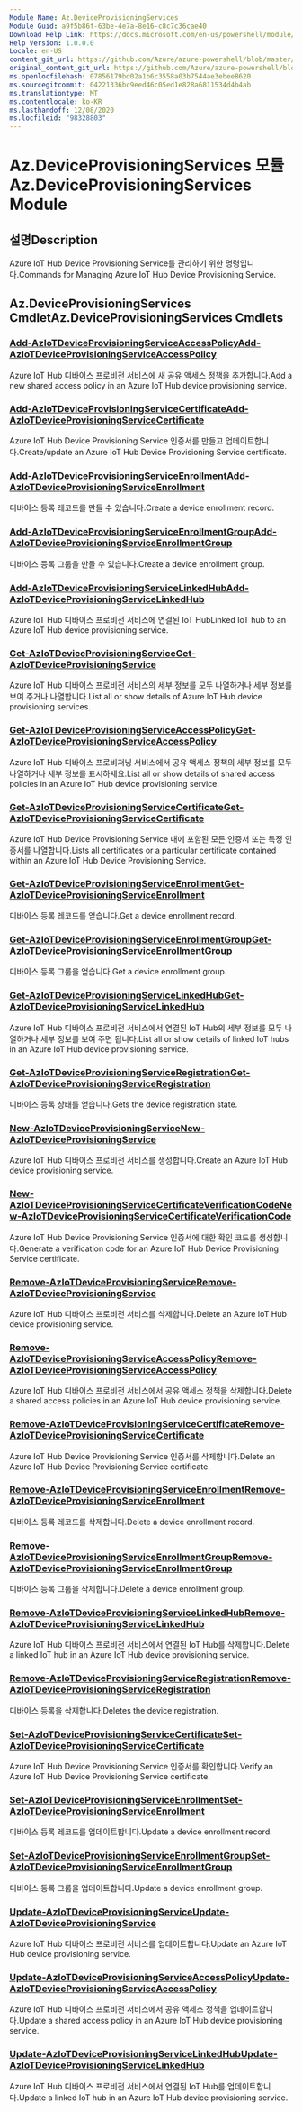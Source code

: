 ```yaml
---
Module Name: Az.DeviceProvisioningServices
Module Guid: a9f5b86f-63be-4e7a-8e16-c8c7c36cae40
Download Help Link: https://docs.microsoft.com/en-us/powershell/module/az.deviceprovisioningservices
Help Version: 1.0.0.0
Locale: en-US
content_git_url: https://github.com/Azure/azure-powershell/blob/master/src/DeviceProvisioningServices/DeviceProvisioningServices/help/Az.DeviceProvisioningServices.md
original_content_git_url: https://github.com/Azure/azure-powershell/blob/master/src/DeviceProvisioningServices/DeviceProvisioningServices/help/Az.DeviceProvisioningServices.md
ms.openlocfilehash: 07856179bd02a1b6c3558a03b7544ae3ebee8620
ms.sourcegitcommit: 04221336bc9eed46c05ed1e828a6811534d4b4ab
ms.translationtype: MT
ms.contentlocale: ko-KR
ms.lasthandoff: 12/08/2020
ms.locfileid: "98328803"
---
```

# <span data-ttu-id="6afd5-101">Az.DeviceProvisioningServices 모듈</span><span class="sxs-lookup"><span data-stu-id="6afd5-101">Az.DeviceProvisioningServices Module</span></span>
## <span data-ttu-id="6afd5-102">설명</span><span class="sxs-lookup"><span data-stu-id="6afd5-102">Description</span></span>
<span data-ttu-id="6afd5-103">Azure IoT Hub Device Provisioning Service를 관리하기 위한 명령입니다.</span><span class="sxs-lookup"><span data-stu-id="6afd5-103">Commands for Managing Azure IoT Hub Device Provisioning Service.</span></span>

## <span data-ttu-id="6afd5-104">Az.DeviceProvisioningServices Cmdlet</span><span class="sxs-lookup"><span data-stu-id="6afd5-104">Az.DeviceProvisioningServices Cmdlets</span></span>
### [<span data-ttu-id="6afd5-105">Add-AzIoTDeviceProvisioningServiceAccessPolicy</span><span class="sxs-lookup"><span data-stu-id="6afd5-105">Add-AzIoTDeviceProvisioningServiceAccessPolicy</span></span>](Add-AzIoTDeviceProvisioningServiceAccessPolicy.md)
<span data-ttu-id="6afd5-106">Azure IoT Hub 디바이스 프로비전 서비스에 새 공유 액세스 정책을 추가합니다.</span><span class="sxs-lookup"><span data-stu-id="6afd5-106">Add a new shared access policy in an Azure IoT Hub device provisioning service.</span></span>

### [<span data-ttu-id="6afd5-107">Add-AzIoTDeviceProvisioningServiceCertificate</span><span class="sxs-lookup"><span data-stu-id="6afd5-107">Add-AzIoTDeviceProvisioningServiceCertificate</span></span>](Add-AzIoTDeviceProvisioningServiceCertificate.md)
<span data-ttu-id="6afd5-108">Azure IoT Hub Device Provisioning Service 인증서를 만들고 업데이트합니다.</span><span class="sxs-lookup"><span data-stu-id="6afd5-108">Create/update an Azure IoT Hub Device Provisioning Service certificate.</span></span>

### [<span data-ttu-id="6afd5-109">Add-AzIoTDeviceProvisioningServiceEnrollment</span><span class="sxs-lookup"><span data-stu-id="6afd5-109">Add-AzIoTDeviceProvisioningServiceEnrollment</span></span>](Add-AzIoTDeviceProvisioningServiceEnrollment.md)
<span data-ttu-id="6afd5-110">디바이스 등록 레코드를 만들 수 있습니다.</span><span class="sxs-lookup"><span data-stu-id="6afd5-110">Create a device enrollment record.</span></span>

### [<span data-ttu-id="6afd5-111">Add-AzIoTDeviceProvisioningServiceEnrollmentGroup</span><span class="sxs-lookup"><span data-stu-id="6afd5-111">Add-AzIoTDeviceProvisioningServiceEnrollmentGroup</span></span>](Add-AzIoTDeviceProvisioningServiceEnrollmentGroup.md)
<span data-ttu-id="6afd5-112">디바이스 등록 그룹을 만들 수 있습니다.</span><span class="sxs-lookup"><span data-stu-id="6afd5-112">Create a device enrollment group.</span></span>

### [<span data-ttu-id="6afd5-113">Add-AzIoTDeviceProvisioningServiceLinkedHub</span><span class="sxs-lookup"><span data-stu-id="6afd5-113">Add-AzIoTDeviceProvisioningServiceLinkedHub</span></span>](Add-AzIoTDeviceProvisioningServiceLinkedHub.md)
<span data-ttu-id="6afd5-114">Azure IoT Hub 디바이스 프로비전 서비스에 연결된 IoT Hub</span><span class="sxs-lookup"><span data-stu-id="6afd5-114">Linked IoT hub to an Azure IoT Hub device provisioning service.</span></span>

### [<span data-ttu-id="6afd5-115">Get-AzIoTDeviceProvisioningService</span><span class="sxs-lookup"><span data-stu-id="6afd5-115">Get-AzIoTDeviceProvisioningService</span></span>](Get-AzIoTDeviceProvisioningService.md)
<span data-ttu-id="6afd5-116">Azure IoT Hub 디바이스 프로비전 서비스의 세부 정보를 모두 나열하거나 세부 정보를 보여 주거나 나열합니다.</span><span class="sxs-lookup"><span data-stu-id="6afd5-116">List all or show details of Azure IoT Hub device provisioning services.</span></span>

### [<span data-ttu-id="6afd5-117">Get-AzIoTDeviceProvisioningServiceAccessPolicy</span><span class="sxs-lookup"><span data-stu-id="6afd5-117">Get-AzIoTDeviceProvisioningServiceAccessPolicy</span></span>](Get-AzIoTDeviceProvisioningServiceAccessPolicy.md)
<span data-ttu-id="6afd5-118">Azure IoT Hub 디바이스 프로비저닝 서비스에서 공유 액세스 정책의 세부 정보를 모두 나열하거나 세부 정보를 표시하세요.</span><span class="sxs-lookup"><span data-stu-id="6afd5-118">List all or show details of shared access policies in an Azure IoT Hub device provisioning service.</span></span>

### [<span data-ttu-id="6afd5-119">Get-AzIoTDeviceProvisioningServiceCertificate</span><span class="sxs-lookup"><span data-stu-id="6afd5-119">Get-AzIoTDeviceProvisioningServiceCertificate</span></span>](Get-AzIoTDeviceProvisioningServiceCertificate.md)
<span data-ttu-id="6afd5-120">Azure IoT Hub Device Provisioning Service 내에 포함된 모든 인증서 또는 특정 인증서를 나열합니다.</span><span class="sxs-lookup"><span data-stu-id="6afd5-120">Lists all certificates or a particular certificate contained within an Azure IoT Hub Device Provisioning Service.</span></span>

### [<span data-ttu-id="6afd5-121">Get-AzIoTDeviceProvisioningServiceEnrollment</span><span class="sxs-lookup"><span data-stu-id="6afd5-121">Get-AzIoTDeviceProvisioningServiceEnrollment</span></span>](Get-AzIoTDeviceProvisioningServiceEnrollment.md)
<span data-ttu-id="6afd5-122">디바이스 등록 레코드를 얻습니다.</span><span class="sxs-lookup"><span data-stu-id="6afd5-122">Get a device enrollment record.</span></span>

### [<span data-ttu-id="6afd5-123">Get-AzIoTDeviceProvisioningServiceEnrollmentGroup</span><span class="sxs-lookup"><span data-stu-id="6afd5-123">Get-AzIoTDeviceProvisioningServiceEnrollmentGroup</span></span>](Get-AzIoTDeviceProvisioningServiceEnrollmentGroup.md)
<span data-ttu-id="6afd5-124">디바이스 등록 그룹을 얻습니다.</span><span class="sxs-lookup"><span data-stu-id="6afd5-124">Get a device enrollment group.</span></span>

### [<span data-ttu-id="6afd5-125">Get-AzIoTDeviceProvisioningServiceLinkedHub</span><span class="sxs-lookup"><span data-stu-id="6afd5-125">Get-AzIoTDeviceProvisioningServiceLinkedHub</span></span>](Get-AzIoTDeviceProvisioningServiceLinkedHub.md)
<span data-ttu-id="6afd5-126">Azure IoT Hub 디바이스 프로비전 서비스에서 연결된 IoT Hub의 세부 정보를 모두 나열하거나 세부 정보를 보여 주면 됩니다.</span><span class="sxs-lookup"><span data-stu-id="6afd5-126">List all or show details of linked IoT hubs in an Azure IoT Hub device provisioning service.</span></span>

### [<span data-ttu-id="6afd5-127">Get-AzIoTDeviceProvisioningServiceRegistration</span><span class="sxs-lookup"><span data-stu-id="6afd5-127">Get-AzIoTDeviceProvisioningServiceRegistration</span></span>](Get-AzIoTDeviceProvisioningServiceRegistration.md)
<span data-ttu-id="6afd5-128">디바이스 등록 상태를 얻습니다.</span><span class="sxs-lookup"><span data-stu-id="6afd5-128">Gets the device registration state.</span></span>

### [<span data-ttu-id="6afd5-129">New-AzIoTDeviceProvisioningService</span><span class="sxs-lookup"><span data-stu-id="6afd5-129">New-AzIoTDeviceProvisioningService</span></span>](New-AzIoTDeviceProvisioningService.md)
<span data-ttu-id="6afd5-130">Azure IoT Hub 디바이스 프로비전 서비스를 생성합니다.</span><span class="sxs-lookup"><span data-stu-id="6afd5-130">Create an Azure IoT Hub device provisioning service.</span></span>

### [<span data-ttu-id="6afd5-131">New-AzIoTDeviceProvisioningServiceCertificateVerificationCode</span><span class="sxs-lookup"><span data-stu-id="6afd5-131">New-AzIoTDeviceProvisioningServiceCertificateVerificationCode</span></span>](New-AzIoTDeviceProvisioningServiceCertificateVerificationCode.md)
<span data-ttu-id="6afd5-132">Azure IoT Hub Device Provisioning Service 인증서에 대한 확인 코드를 생성합니다.</span><span class="sxs-lookup"><span data-stu-id="6afd5-132">Generate a verification code for an Azure IoT Hub Device Provisioning Service certificate.</span></span>

### [<span data-ttu-id="6afd5-133">Remove-AzIoTDeviceProvisioningService</span><span class="sxs-lookup"><span data-stu-id="6afd5-133">Remove-AzIoTDeviceProvisioningService</span></span>](Remove-AzIoTDeviceProvisioningService.md)
<span data-ttu-id="6afd5-134">Azure IoT Hub 디바이스 프로비전 서비스를 삭제합니다.</span><span class="sxs-lookup"><span data-stu-id="6afd5-134">Delete an Azure IoT Hub device provisioning service.</span></span>

### [<span data-ttu-id="6afd5-135">Remove-AzIoTDeviceProvisioningServiceAccessPolicy</span><span class="sxs-lookup"><span data-stu-id="6afd5-135">Remove-AzIoTDeviceProvisioningServiceAccessPolicy</span></span>](Remove-AzIoTDeviceProvisioningServiceAccessPolicy.md)
<span data-ttu-id="6afd5-136">Azure IoT Hub 디바이스 프로비전 서비스에서 공유 액세스 정책을 삭제합니다.</span><span class="sxs-lookup"><span data-stu-id="6afd5-136">Delete a shared access policies in an Azure IoT Hub device provisioning service.</span></span>

### [<span data-ttu-id="6afd5-137">Remove-AzIoTDeviceProvisioningServiceCertificate</span><span class="sxs-lookup"><span data-stu-id="6afd5-137">Remove-AzIoTDeviceProvisioningServiceCertificate</span></span>](Remove-AzIoTDeviceProvisioningServiceCertificate.md)
<span data-ttu-id="6afd5-138">Azure IoT Hub Device Provisioning Service 인증서를 삭제합니다.</span><span class="sxs-lookup"><span data-stu-id="6afd5-138">Delete an Azure IoT Hub Device Provisioning Service certificate.</span></span>

### [<span data-ttu-id="6afd5-139">Remove-AzIoTDeviceProvisioningServiceEnrollment</span><span class="sxs-lookup"><span data-stu-id="6afd5-139">Remove-AzIoTDeviceProvisioningServiceEnrollment</span></span>](Remove-AzIoTDeviceProvisioningServiceEnrollment.md)
<span data-ttu-id="6afd5-140">디바이스 등록 레코드를 삭제합니다.</span><span class="sxs-lookup"><span data-stu-id="6afd5-140">Delete a device enrollment record.</span></span>

### [<span data-ttu-id="6afd5-141">Remove-AzIoTDeviceProvisioningServiceEnrollmentGroup</span><span class="sxs-lookup"><span data-stu-id="6afd5-141">Remove-AzIoTDeviceProvisioningServiceEnrollmentGroup</span></span>](Remove-AzIoTDeviceProvisioningServiceEnrollmentGroup.md)
<span data-ttu-id="6afd5-142">디바이스 등록 그룹을 삭제합니다.</span><span class="sxs-lookup"><span data-stu-id="6afd5-142">Delete a device enrollment group.</span></span>

### [<span data-ttu-id="6afd5-143">Remove-AzIoTDeviceProvisioningServiceLinkedHub</span><span class="sxs-lookup"><span data-stu-id="6afd5-143">Remove-AzIoTDeviceProvisioningServiceLinkedHub</span></span>](Remove-AzIoTDeviceProvisioningServiceLinkedHub.md)
<span data-ttu-id="6afd5-144">Azure IoT Hub 디바이스 프로비전 서비스에서 연결된 IoT Hub를 삭제합니다.</span><span class="sxs-lookup"><span data-stu-id="6afd5-144">Delete a linked IoT hub in an Azure IoT Hub device provisioning service.</span></span>

### [<span data-ttu-id="6afd5-145">Remove-AzIoTDeviceProvisioningServiceRegistration</span><span class="sxs-lookup"><span data-stu-id="6afd5-145">Remove-AzIoTDeviceProvisioningServiceRegistration</span></span>](Remove-AzIoTDeviceProvisioningServiceRegistration.md)
<span data-ttu-id="6afd5-146">디바이스 등록을 삭제합니다.</span><span class="sxs-lookup"><span data-stu-id="6afd5-146">Deletes the device registration.</span></span>

### [<span data-ttu-id="6afd5-147">Set-AzIoTDeviceProvisioningServiceCertificate</span><span class="sxs-lookup"><span data-stu-id="6afd5-147">Set-AzIoTDeviceProvisioningServiceCertificate</span></span>](Set-AzIoTDeviceProvisioningServiceCertificate.md)
<span data-ttu-id="6afd5-148">Azure IoT Hub Device Provisioning Service 인증서를 확인합니다.</span><span class="sxs-lookup"><span data-stu-id="6afd5-148">Verify an Azure IoT Hub Device Provisioning Service certificate.</span></span>

### [<span data-ttu-id="6afd5-149">Set-AzIoTDeviceProvisioningServiceEnrollment</span><span class="sxs-lookup"><span data-stu-id="6afd5-149">Set-AzIoTDeviceProvisioningServiceEnrollment</span></span>](Set-AzIoTDeviceProvisioningServiceEnrollment.md)
<span data-ttu-id="6afd5-150">디바이스 등록 레코드를 업데이트합니다.</span><span class="sxs-lookup"><span data-stu-id="6afd5-150">Update a device enrollment record.</span></span>

### [<span data-ttu-id="6afd5-151">Set-AzIoTDeviceProvisioningServiceEnrollmentGroup</span><span class="sxs-lookup"><span data-stu-id="6afd5-151">Set-AzIoTDeviceProvisioningServiceEnrollmentGroup</span></span>](Set-AzIoTDeviceProvisioningServiceEnrollmentGroup.md)
<span data-ttu-id="6afd5-152">디바이스 등록 그룹을 업데이트합니다.</span><span class="sxs-lookup"><span data-stu-id="6afd5-152">Update a device enrollment group.</span></span>

### [<span data-ttu-id="6afd5-153">Update-AzIoTDeviceProvisioningService</span><span class="sxs-lookup"><span data-stu-id="6afd5-153">Update-AzIoTDeviceProvisioningService</span></span>](Update-AzIoTDeviceProvisioningService.md)
<span data-ttu-id="6afd5-154">Azure IoT Hub 디바이스 프로비전 서비스를 업데이트합니다.</span><span class="sxs-lookup"><span data-stu-id="6afd5-154">Update an Azure IoT Hub device provisioning service.</span></span>

### [<span data-ttu-id="6afd5-155">Update-AzIoTDeviceProvisioningServiceAccessPolicy</span><span class="sxs-lookup"><span data-stu-id="6afd5-155">Update-AzIoTDeviceProvisioningServiceAccessPolicy</span></span>](Update-AzIoTDeviceProvisioningServiceAccessPolicy.md)
<span data-ttu-id="6afd5-156">Azure IoT Hub 디바이스 프로비전 서비스에서 공유 액세스 정책을 업데이트합니다.</span><span class="sxs-lookup"><span data-stu-id="6afd5-156">Update a shared access policy in an Azure IoT Hub device provisioning service.</span></span>

### [<span data-ttu-id="6afd5-157">Update-AzIoTDeviceProvisioningServiceLinkedHub</span><span class="sxs-lookup"><span data-stu-id="6afd5-157">Update-AzIoTDeviceProvisioningServiceLinkedHub</span></span>](Update-AzIoTDeviceProvisioningServiceLinkedHub.md)
<span data-ttu-id="6afd5-158">Azure IoT Hub 디바이스 프로비전 서비스에서 연결된 IoT Hub를 업데이트합니다.</span><span class="sxs-lookup"><span data-stu-id="6afd5-158">Update a linked IoT hub in an Azure IoT Hub device provisioning service.</span></span>

